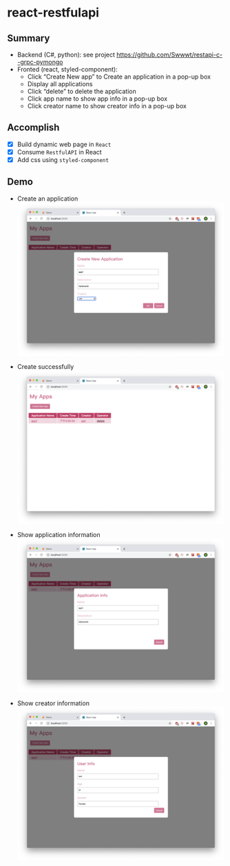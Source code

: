 # react-restfulapi

## Summary

- Backend (C#, python): see project https://github.com/Swwwt/restapi-c--grpc-pymongo
- Fronted (react, styled-component):
  - Click “Create New app” to Create an application in a pop-up box
  - Display all applications
  - Click “delete” to delete the application
  - Click app name to show app info in a pop-up box
  - Click creator name to show creator info in a pop-up box

## Accomplish
- [x] Build dynamic web page in `React`
- [x] Consume `RestfulAPI` in React
- [x] Add css using `styled-component`

## Demo
- Create an application
![image](https://github.com/Swwwt/react-restfulapi/blob/master/demo/pics/1-CreateApplication.png)

- Create successfully
![image](https://github.com/Swwwt/react-restfulapi/blob/master/demo/pics/2-CreateApplicationOk.png)

- Show application information
![image](https://github.com/Swwwt/react-restfulapi/blob/master/demo/pics/3-PopupAppInfo.png)

- Show creator information
![image](https://github.com/Swwwt/react-restfulapi/blob/master/demo/pics/4-PopupUserInfo.png)
